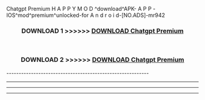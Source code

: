  Chatgpt Premium  H A P P Y M O D ^download^APK- A P P -IOS^mod^premium^unlocked-for A n d r o i d-[NO.ADS]-mr942



<div align="center">

<h3>DOWNLOAD 1 >>>>>> <a href="https://en-mod.web.app/?en= Chatgpt Premium ">DOWNLOAD Chatgpt Premium  </a></h3><br>

<h3>DOWNLOAD 2 >>>>>> <a href="https://en-mod.web.app/?en= Chatgpt Premium ">DOWNLOAD Chatgpt Premium  </a></h3>

</div>
----------------------------------------------------------

----------------------------------------------------------

----------------------------------------------------------

----------------------------------------------------------



